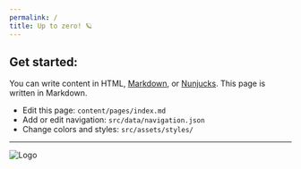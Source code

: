 ```yaml
---
permalink: /
title: Up to zero! 🪐
---
```


## Get started:

You can write content in HTML, [Markdown](https://github.com/adam-p/markdown-here/wiki/markdown-cheatsheet), or [Nunjucks](https://mozilla.github.io/nunjucks/). This page is written in Markdown.

* Edit this page: `content/pages/index.md`
* Add or edit navigation: `src/data/navigation.json`
* Change colors and styles: `src/assets/styles/`

---

<img src="../../src/assets/images/favicon.svg" alt="Logo">
